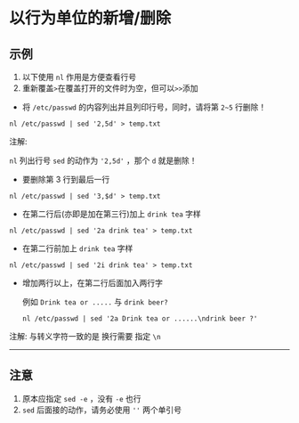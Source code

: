 # 以行为单位的新增/删除

## 示例

  1. 以下使用 `nl` 作用是方便查看行号
  2. 重新覆盖`>`在覆盖打开的文件时为空，但可以`>>`添加

- 将 `/etc/passwd` 的内容列出并且列印行号，同时，请将第 `2~5` 行删除！

 `nl /etc/passwd | sed '2,5d' > temp.txt`

 注解:

   `nl` 列出行号
   `sed` 的动作为 `'2,5d'` ，那个 `d` 就是删除！

- 要删除第 3 行到最后一行

 `nl /etc/passwd | sed '3,$d' > temp.txt`

- 在第二行后(亦即是加在第三行)加上 `drink tea` 字样

 `nl /etc/passwd | sed '2a drink tea' > temp.txt`

- 在第二行前加上 `drink tea` 字样

 `nl /etc/passwd | sed '2i drink tea' > temp.txt`

- 增加两行以上，在第二行后面加入两行字
  
  例如 `Drink tea or .....` 与 `drink beer?`

  `nl /etc/passwd | sed '2a Drink tea or ......\ndrink beer ?'`

 注解:
  与转义字符一致的是 换行需要 指定 `\n`

-----

## 注意

1. 原本应指定 `sed -e` ，没有 `-e` 也行
2. `sed` 后面接的动作，请务必使用 `''` 两个单引号